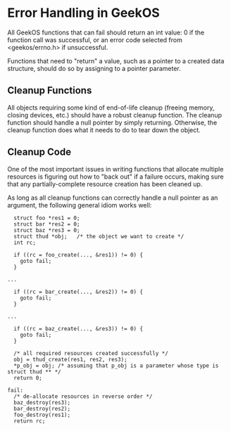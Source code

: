 # Error Handling in GeekOS #

All GeekOS functions that can fail should return an
int value: 0 if the function call was successful,
or an error code selected from <geekos/errno.h>
if unsuccessful.

Functions that need to "return" a value, such as a pointer
to a created data structure, should do so by assigning to a
pointer parameter.

## Cleanup Functions ##

All objects requiring some kind of end-of-life
cleanup (freeing memory, closing devices, etc.)
should have a robust cleanup function.  The cleanup
function should handle a null pointer by simply
returning.  Otherwise, the cleanup function does what
it needs to do to tear down the object.

## Cleanup Code ##

One of the most important issues in writing functions
that allocate multiple resources is figuring out how to
"back out" if a failure occurs, making sure that
any partially-complete resource creation has been
cleaned up.

As long as all cleanup functions can correctly handle
a null pointer as an argument, the following
general idiom works well:

```
  struct foo *res1 = 0;
  struct bar *res2 = 0;
  struct baz *res3 = 0;
  struct thud *obj;   /* the object we want to create */
  int rc;

  if ((rc = foo_create(..., &res1)) != 0) {
	goto fail;
  }

...

  if ((rc = bar_create(..., &res2)) != 0) {
	goto fail;
  }

...

  if ((rc = baz_create(..., &res3)) != 0) {
	goto fail;
  }

  /* all required resources created successfully */
  obj = thud_create(res1, res2, res3);
  *p_obj = obj; /* assuming that p_obj is a parameter whose type is struct thud ** */
  return 0;

fail:
  /* de-allocate resources in reverse order */
  baz_destroy(res3);
  bar_destroy(res2);
  foo_destroy(res1);
  return rc;
```